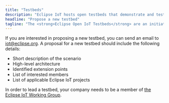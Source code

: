 ```yaml
---
title: "Testbeds"
description: "Eclipse IoT hosts open testbeds that demonstrate and test commercial and open source components needed to create specific industry solutions."
headline: "Propose a new testbed"
tagline: "The <strong>Eclipse Open IoT Testbeds</strong> are an initiative of the Eclipse IoT Working Group. The testbeds focus on demonstrating how open source, open standards along with commercial solutions can be used to create real-world, industry specific IoT solutions."
---
```


If you are interested in proposing a new testbed, you can send an email to iot@eclipse.org. A proposal for a new testbed should include the following details:

- Short description of the scenario
- High-level architecture
- Identified extension points
- List of interested members
- List of applicable Eclipse IoT projects

In order to lead a testbed, your company needs to be a member of [the Eclipse IoT Working Group](https://iot.eclipse.org/working-group).